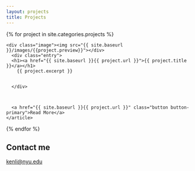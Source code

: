 ```yaml
---
layout: projects
title: Projects
---
```


<div class="posts projects">
  {% for project in site.categories.projects %}
    <article class="post">


    <div class="image"><img src="{{ site.baseurl }}/images/{{project.preview}}"></div>
      <div class="entry">
      <h1><a href="{{ site.baseurl }}{{ project.url }}">{{ project.title }}</a></h1>
        {{ project.excerpt }}


      </div>



      <a href="{{ site.baseurl }}{{ project.url }}" class="button button-primary">Read More</a>
    </article>
  {% endfor %}
</div>


## Contact me

[kenli@nyu.edu](mailto:kenli@nyu.edu)
